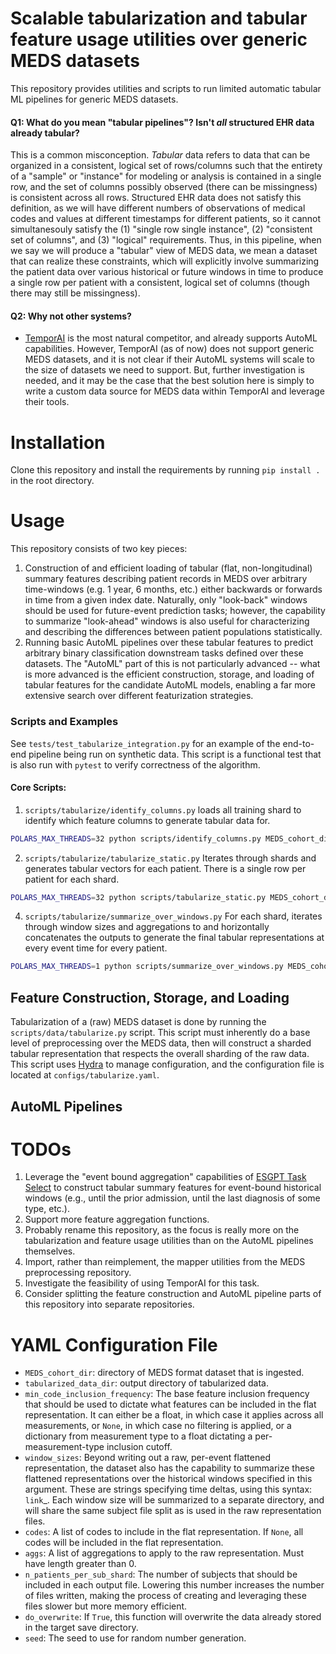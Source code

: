 # Scalable tabularization and tabular feature usage utilities over generic MEDS datasets

This repository provides utilities and scripts to run limited automatic tabular ML pipelines for generic MEDS
datasets.

#### Q1: What do you mean "tabular pipelines"? Isn't _all_ structured EHR data already tabular?

This is a common misconception. _Tabular_ data refers to data that can be organized in a consistent, logical
set of rows/columns such that the entirety of a "sample" or "instance" for modeling or analysis is contained
in a single row, and the set of columns possibly observed (there can be missingness) is consistent across all
rows. Structured EHR data does not satisfy this definition, as we will have different numbers of observations
of medical codes and values at different timestamps for different patients, so it cannot simultanesouly
satisfy the (1) "single row single instance", (2) "consistent set of columns", and (3) "logical" requirements.
Thus, in this pipeline, when we say we will produce a "tabular" view of MEDS data, we mean a dataset that can
realize these constraints, which will explicitly involve summarizing the patient data over various historical
or future windows in time to produce a single row per patient with a consistent, logical set of columns
(though there may still be missingness).

#### Q2: Why not other systems?

- [TemporAI](https://github.com/vanderschaarlab/temporai) is the most natural competitor, and already
  supports AutoML capabilities. However, TemporAI (as of now) does not support generic MEDS datasets, and it
  is not clear if their AutoML systems will scale to the size of datasets we need to support. But, further
  investigation is needed, and it may be the case that the best solution here is simply to write a custom
  data source for MEDS data within TemporAI and leverage their tools.

# Installation

Clone this repository and install the requirements by running `pip install .` in the root directory.

# Usage

This repository consists of two key pieces:

1. Construction of and efficient loading of tabular (flat, non-longitudinal) summary features describing
   patient records in MEDS over arbitrary time-windows (e.g. 1 year, 6 months, etc.) either backwards or
   forwards in time from a given index date. Naturally, only "look-back" windows should be used for
   future-event prediction tasks; however, the capability to summarize "look-ahead" windows is also useful
   for characterizing and describing the differences between patient populations statistically.
2. Running basic AutoML pipelines over these tabular features to predict arbitrary binary classification
   downstream tasks defined over these datasets. The "AutoML" part of this is not particularly advanced --
   what is more advanced is the efficient construction, storage, and loading of tabular features for the
   candidate AutoML models, enabling a far more extensive search over different featurization strategies.

### Scripts and Examples

See `tests/test_tabularize_integration.py` for an example of the end-to-end pipeline being run on synthetic data. This
script is a functional test that is also run with `pytest` to verify correctness of the algorithm.

#### Core Scripts:

1. `scripts/tabularize/identify_columns.py` loads all training shard to identify which feature columns
   to generate tabular data for.

```bash
POLARS_MAX_THREADS=32 python scripts/identify_columns.py MEDS_cohort_dir=/storage/shared/meds_tabular_ml/ebcl_dataset/processed/final_cohort tabularized_data_dir=/storage/shared/meds_tabular_ml/ebcl_dataset/processed/tabularize min_code_inclusion_frequency=1 "window_sizes=[1d, 7d, full]" do_overwrite=True
```

2. `scripts/tabularize/tabularize_static.py` Iterates through shards and generates tabular vectors for
   each patient. There is a single row per patient for each shard.

```bash
POLARS_MAX_THREADS=32 python scripts/tabularize_static.py MEDS_cohort_dir=/storage/shared/meds_tabular_ml/ebcl_dataset/processed/final_cohort tabularized_data_dir=/storage/shared/meds_tabular_ml/ebcl_dataset/processed/tabularize min_code_inclusion_frequency=1 "window_sizes=[1d, 7d, full]" do_overwrite=True
```

4. `scripts/tabularize/summarize_over_windows.py` For each shard, iterates through window sizes and aggregations to
   and horizontally concatenates the outputs to generate the final tabular representations at every event time for every patient.

```bash
POLARS_MAX_THREADS=1 python scripts/summarize_over_windows.py MEDS_cohort_dir=/storage/shared/meds_tabular_ml/ebcl_dataset/processed/final_cohort tabularized_data_dir=/storage/shared/meds_tabular_ml/ebcl_dataset/processed/tabularize min_code_inclusion_frequency=1 "window_sizes=[1d, 7d, full]" do_overwrite=True
```

## Feature Construction, Storage, and Loading

Tabularization of a (raw) MEDS dataset is done by running the `scripts/data/tabularize.py` script. This script
must inherently do a base level of preprocessing over the MEDS data, then will construct a sharded tabular
representation that respects the overall sharding of the raw data. This script uses [Hydra](https://hydra.cc/)
to manage configuration, and the configuration file is located at `configs/tabularize.yaml`.

## AutoML Pipelines

# TODOs

1. Leverage the "event bound aggregation" capabilities of [ESGPT Task
   Select](https://github.com/justin13601/ESGPTTaskQuerying/) to construct tabular summary features for
   event-bound historical windows (e.g., until the prior admission, until the last diagnosis of some type,
   etc.).
2. Support more feature aggregation functions.
3. Probably rename this repository, as the focus is really more on the tabularization and feature usage
   utilities than on the AutoML pipelines themselves.
4. Import, rather than reimplement, the mapper utilities from the MEDS preprocessing repository.
5. Investigate the feasibility of using TemporAI for this task.
6. Consider splitting the feature construction and AutoML pipeline parts of this repository into separate
   repositories.

# YAML Configuration File

- `MEDS_cohort_dir`: directory of MEDS format dataset that is ingested.
- `tabularized_data_dir`: output directory of tabularized data.
- `min_code_inclusion_frequency`: The base feature inclusion frequency that should be used to dictate
  what features can be included in the flat representation. It can either be a float, in which
  case it applies across all measurements, or `None`, in which case no filtering is applied, or
  a dictionary from measurement type to a float dictating a per-measurement-type inclusion
  cutoff.
- `window_sizes`: Beyond writing out a raw, per-event flattened representation, the dataset also has
  the capability to summarize these flattened representations over the historical windows
  specified in this argument. These are strings specifying time deltas, using this syntax:
  `link`\_. Each window size will be summarized to a separate directory, and will share the same
  subject file split as is used in the raw representation files.
- `codes`: A list of codes to include in the flat representation. If `None`, all codes will be included
  in the flat representation.
- `aggs`: A list of aggregations to apply to the raw representation. Must have length greater than 0.
- `n_patients_per_sub_shard`: The number of subjects that should be included in each output file.
  Lowering this number increases the number of files written, making the process of creating and
  leveraging these files slower but more memory efficient.
- `do_overwrite`: If `True`, this function will overwrite the data already stored in the target save
  directory.
- `seed`: The seed to use for random number generation.
